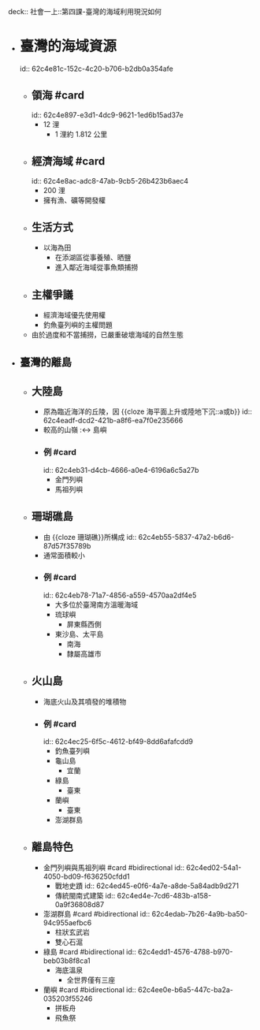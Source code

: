 deck:: 社會一上::第四課-臺灣的海域利用現況如何

- # 臺灣的海域資源
  id:: 62c4e81c-152c-4c20-b706-b2db0a354afe
	- ## 領海 #card
	  id:: 62c4e897-e3d1-4dc9-9621-1ed6b15ad37e
		- 12 浬
			- 1 浬約 1.812 公里
	- ## 經濟海域 #card
	  id:: 62c4e8ac-adc8-47ab-9cb5-26b423b6aec4
		- 200 浬
		- 擁有漁、礦等開發權
	- ## 生活方式
		- 以海為田
			- 在添湖區從事養殖、晒鹽
			- 進入鄰近海域從事魚類捕撈
	- ## 主權爭議
		- 經濟海域優先使用權
		- 釣魚臺列嶼的主權問題
	- 由於過度和不當捕撈，已嚴重破壞海域的自然生態
- ## 臺灣的離島
	- ## 大陸島
		- 原為臨近海洋的丘陵，因 {{cloze 海平面上升或陸地下沉::a或b}}
		  id:: 62c4eadf-dcd2-421b-a8f6-ea7f0e235666
		- 較高的山嶺 :<-> 島嶼
		- ### 例 #card
		  id:: 62c4eb31-d4cb-4666-a0e4-6196a6c5a27b
			- 金門列嶼
			- 馬祖列嶼
	- ## 珊瑚礁島
		- 由 {{cloze 珊瑚礁}}所構成
		  id:: 62c4eb55-5837-47a2-b6d6-87d57f35789b
		- 通常面積較小
		- ### 例 #card
		  id:: 62c4eb78-71a7-4856-a559-4570aa2df4e5
			- 大多位於臺灣南方溫暖海域
			- 琉球嶼
				- 屏東縣西側
			- 東沙島、太平島
				- 南海
				- 隸屬高雄市
	- ## 火山島
		- 海底火山及其噴發的堆積物
		- ### 例 #card
		  id:: 62c4ec25-6f5c-4612-bf49-8dd6afafcdd9
			- 釣魚臺列嶼
			- 龜山島
				- 宜蘭
			- 綠島
				- 臺東
			- 蘭嶼
				- 臺東
			- 澎湖群島
	- ## 離島特色
		- 金門列嶼與馬祖列嶼 #card #bidirectional
		  id:: 62c4ed02-54a1-4050-bd09-f636250cfdd1
			- 戰地史蹟
			  id:: 62c4ed45-e0f6-4a7e-a8de-5a84adb9d271
			- 傳統閩南式建築
			  id:: 62c4ed4e-7cd6-483b-a158-0a9f36808d87
		- 澎湖群島 #card #bidirectional
		  id:: 62c4edab-7b26-4a9b-ba50-94c955aefbc6
			- 柱狀玄武岩
			- 雙心石滬
		- 綠島 #card #bidirectional
		  id:: 62c4edd1-4576-4788-b970-beb03b8f8ca1
			- 海底溫泉
				- 全世界僅有三座
		- 蘭嶼 #card #bidirectional
		  id:: 62c4ee0e-b6a5-447c-ba2a-035203f55246
			- 拼板舟
			- 飛魚祭
